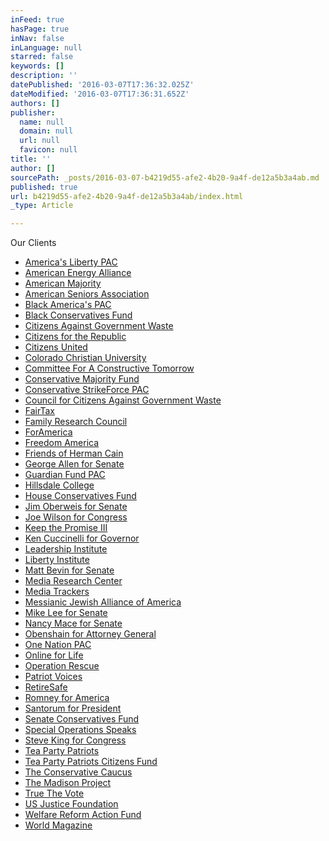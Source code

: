 ```yaml
---
inFeed: true
hasPage: true
inNav: false
inLanguage: null
starred: false
keywords: []
description: ''
datePublished: '2016-03-07T17:36:32.025Z'
dateModified: '2016-03-07T17:36:31.652Z'
authors: []
publisher:
  name: null
  domain: null
  url: null
  favicon: null
title: ''
author: []
sourcePath: _posts/2016-03-07-b4219d55-afe2-4b20-9a4f-de12a5b3a4ab.md
published: true
url: b4219d55-afe2-4b20-9a4f-de12a5b3a4ab/index.html
_type: Article

---
```

Our Clients

* [America's Liberty PAC][0]
* [American Energy Alliance][1]
* [American Majority][2]
* [American Seniors Association][3]
* [Black America's PAC][4]
* [Black Conservatives Fund][5]
* [Citizens Against Government Waste][6]
* [Citizens for the Republic][7]
* [Citizens United][8]
* [Colorado Christian University][0]
* [Committee For A Constructive Tomorrow][9]
* [Conservative Majority Fund][10]
* [Conservative StrikeForce PAC][11]
* [Council for Citizens Against Government Waste][12]
* [FairTax][0]
* [Family Research Council][13]
* [ForAmerica][14]
* [Freedom America][0]
* [Friends of Herman Cain][0]
* [George Allen for Senate][0]
* [Guardian Fund PAC][15]
* [Hillsdale College][0]
* [House Conservatives Fund][16]
* [Jim Oberweis for Senate][17]
* [Joe Wilson for Congress][18]
* [Keep the Promise III][0]
* [Ken Cuccinelli for Governor][0]
* [Leadership Institute][0]
* [Liberty Institute][19]
* [Matt Bevin for Senate][20]
* [Media Research Center][21]
* [Media Trackers][22]
* [Messianic Jewish Alliance of America][0]
* [Mike Lee for Senate][23]
* [Nancy Mace for Senate][24]
* [Obenshain for Attorney General][0]
* [One Nation PAC][0]
* [Online for Life][25]
* [Operation Rescue][0]
* [Patriot Voices][26]
* [RetireSafe][27]
* [Romney for America][0]
* [Santorum for President][28]
* [Senate Conservatives Fund][29]
* [Special Operations Speaks][0]
* [Steve King for Congress][30]
* [Tea Party Patriots][31]
* [Tea Party Patriots Citizens Fund][32]
* [The Conservative Caucus][33]
* [The Madison Project][34]
* [True The Vote][35]
* [US Justice Foundation][36]
* [Welfare Reform Action Fund][0]
* [World Magazine][37]

[0]: javascript:void(0)
[1]: http://americanenergyalliance.org/
[2]: http://americanmajority.org/
[3]: http://www.americanseniors.org/
[4]: http://bampac.org/
[5]: http://blackconservativesfund.com/
[6]: http://cagw.org/
[7]: http://fortherepublic.org/
[8]: http://citizensunited.com/
[9]: https://www.cfact.org/
[10]: http://conservativemajorityfund.com/
[11]: http://www.conservativestrikeforce.com/
[12]: http://ccagw.org/
[13]: http://www.frc.org/
[14]: http://www.foramerica.org/
[15]: http://www.guardianfundpac.org/
[16]: https://www.houseconservatives.com/
[17]: http://www.jimoberweis.com/
[18]: http://www.joewilsonforcongress.com/home
[19]: http://www.libertyinstitute.org/
[20]: https://mattbevin.com/
[21]: http://mrc.org/
[22]: http://mediatrackers.org/
[23]: http://www.leeforsenate.com/
[24]: http://nancymace.org/
[25]: http://onlineforlife.org/
[26]: http://www.patriotvoices.com/
[27]: http://www.retiresafe.org/
[28]: http://www.ricksantorum.com/
[29]: http://www.senateconservatives.com/
[30]: http://steveking.com/
[31]: http://www.teapartypatriots.org/
[32]: http://www.teapartypatriotscitizensfund.com/
[33]: http://www.conservativeusa.org/
[34]: http://madisonproject.com/
[35]: http://www.truethevote.org/
[36]: https://www.usjf.net/
[37]: http://www.worldmag.com/